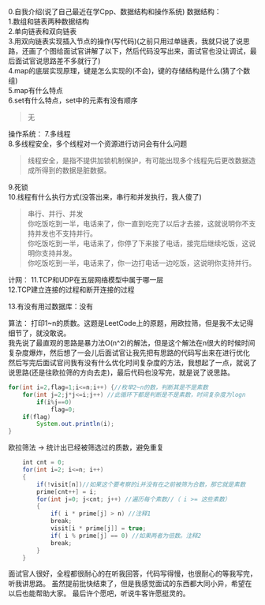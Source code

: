 

0.自我介绍(说了自己最近在学Cpp、数据结构和操作系统)
数据结构：  
1.数组和链表两种数据结构  
2.单向链表和双向链表  
3.用双向链表实现插入节点的操作(写代码)(之前只用过单链表，我就只说了说思路，还画了个图给面试官讲解了以下，然后代码没写出来，面试官也没让调试，最后面试官说思路差不多就行了)  
4.map的底层实现原理，键是怎么实现的(不会)，键的存储结构是什么(猜了个数组)  
5.map有什么特点  
6.set有什么特点，set中的元素有没有顺序  
> 无

操作系统：
7.多线程  
8.多线程安全，多个线程对一个资源进行访问会有什么问题  
> 线程安全，是指不提供加锁机制保护，有可能出现多个线程先后更改数据造成所得到的数据是脏数据。

9.死锁  
10.线程有什么执行方式(没答出来，串行和并发执行，我人傻了) 


> 串行、并行、并发  
> 你吃饭吃到一半，电话来了，你一直到吃完了以后才去接，这就说明你不支持并发也不支持并行。  
你吃饭吃到一半，电话来了，你停了下来接了电话，接完后继续吃饭，这说明你支持并发。  
你吃饭吃到一半，电话来了，你一边打电话一边吃饭，这说明你支持并行。   

计网：
11.TCP和UDP在五层网络模型中属于哪一层  
12.TCP建立连接的过程和断开连接的过程  

13.有没有用过数据库：没有  

算法：
打印1~n的质数。这题是LeetCode上的原题，用欧拉筛，但是我不太记得细节了，就没敢说。  
我先说了最直观的思路是暴力法O(n^2)的解法，但是这个解法在n很大的时候时间复杂度爆炸，然后想了一会儿后面试官让我先把有思路的代码写出来在进行优化  
然后写完后面试官问我有没有什么优化时间复杂度的方法，我想起了一点，就说了说思路(还是往欧拉筛的方向去走)，最后代码也没写完，就是说了说思路。
```java
for(int i=2,flag=1;i<=n;i++) {//枚举2~n的数，判断其是不是素数
    for(int j=2;j*j<=i;j++) //此循环下都是判断是不是素数，时间复杂度为logn
        if(i%j==0)
            flag=0;
    if(flag)
        System.out.println(i);
} 
```
欧拉筛法 -> 统计出已经被筛选过的质数，避免重复
```java
    int cnt = 0;
    for(int i=2; i<=n; i++)
    {
        if(!visit[n])//如果这个要考察的i并没有在之前被筛为合数，那它就是素数
        prime[cnt++] = i;
        for(int j=0; j<cnt; j++) //遍历每个素数//（ i >= 这些素数）
        {
            if( i * prime[j] > n) //注释1
            break;
            visit[i * prime[j]] = true;
            if( i % prime[j] == 0) //如果两者为倍数。注释2
            break;
        }
    } 
```




面试官人很好，全程都很耐心的在听我回答，代码写得慢，也很耐心的等我写完，听我讲思路。
虽然提前批快结束了，但是我感觉面试的东西都大同小异，希望在以后也能帮助大家。
最后许个愿吧，听说牛客许愿挺灵的。